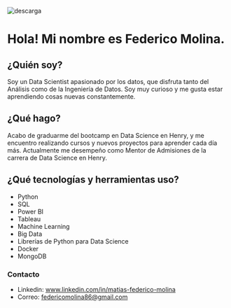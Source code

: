![descarga](https://github.com/federicomolina86/FedericoMolina/assets/99371955/915f12db-2e5b-4b3e-9520-038b46bc2104)
# Hola! Mi nombre es Federico Molina.
## ¿Quién soy?
Soy un Data Scientist apasionado por los datos, que disfruta tanto del Análisis como de la Ingeniería de Datos. Soy muy curioso y me gusta estar aprendiendo cosas nuevas constantemente.

## ¿Qué hago?
Acabo de graduarme del bootcamp en Data Science en Henry, y me encuentro realizando cursos y nuevos proyectos para aprender cada día más. Actualmente me desempeño como Mentor de Admisiones de la carrera de Data Science en Henry.

## ¿Qué tecnologías y herramientas uso?
- Python
- SQL
- Power BI
- Tableau
- Machine Learning
- Big Data
- Librerías de Python para Data Science
- Docker
- MongoDB

### Contacto
- Linkedin: www.linkedin.com/in/matias-federico-molina
- Correo: federicomolina86@gmail.com
